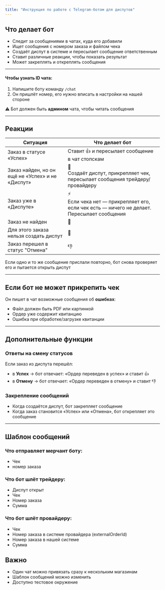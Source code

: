 ```yaml
---
title: "Инструкция по работе с Telegram-ботом для диспутов"
---
```


## Что делает бот
- Следит за сообщениями в чатах, куда его добавили
- Ищет сообщения с номером заказа и файлом чека
- Создаёт диспут в системе и пересылает сообщение ответственным
- Ставит различные реакции, чтобы показать результат
- Может закреплять и откреплять сообщения

---

#### Чтобы узнать ID чата:
1. Напишите боту команду `/chat`
2. Он пришлёт номер, его нужно вписать в настройки на нашей стороне

⚠️ Бот должен быть **админом** чата, чтобы читать сообщения

---

## Реакции

| Ситуация | Что делает бот |
|----------|---------------|
| Заказ в статусе «Успех» | Ставит 👍 и пересылает сообщение в чат стопскам |
| Заказ найден, но он ещё не «Успех» и не «Диспут» | 👀<br>Создаёт диспут, прикрепляет чек, пересылает сообщения трейдеру/провайдеру |
| Заказ уже в «Диспуте» | ⚡<br>Если чека нет — прикрепляет его, если чек есть — ничего не делает. Пересылает сообщения |
| Заказ не найден | 🤷 |
| Для этого заказа нельзя создать диспут | 💊 |
| Заказ перешел в статус "Отмена" | 👎|

Если одно и то же сообщение прислали повторно, бот снова проверяет его и пытается открыть диспут

---

## Если бот не может прикрепить чек
Он пишет в чат возможные сообщения об **ошибках**:
- Файл должен быть PDF или картинкой 
- Ордер уже содержит квитанцию 
- Ошибка при обработке/загрузке квитанции

---

## Дополнительные функции

### Ответы на смену статусов
Если заказ из диспута перешёл:
- в **Успех** → бот отвечает: «Ордер переведен в успех» и ставит 👍
- в **Отмену** → бот отвечает: «Ордер переведен в отмену» и ставит 👎

### Закрепление сообщений
- Когда создаётся диспут, бот закрепляет сообщение
- Когда заказ становится «Успех» или «Отмена», бот открепляет это сообщение

---

## Шаблон сообщений 
### Что отправляет мерчант боту:
- Чек
- номер заказа
### Что бот шлёт трейдеру:
- Диспут открыт
- Чек
- Номер заказа
- Сумма
### Что бот шлёт провайдеру:
- Чек
- Номер заказа в системе провайдера (externalOrderId)
- Номер заказа в нашей системе
- Сумма
## Важно
- Один чат можно привязать сразу к нескольким магазинам
- Шаблон сообщений можно изменить
- Доступно тестовое окружение